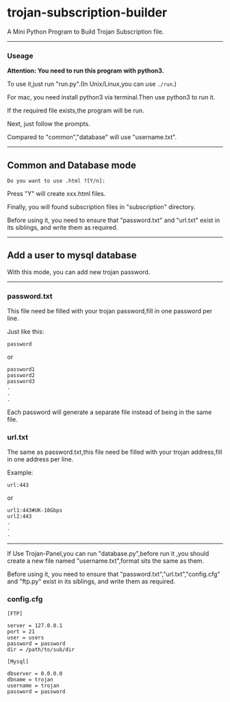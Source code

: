 # trojan-subscription-builder
A Mini Python Program to Build Trojan Subscription file.

---

### Useage

**Attention: You need to run this program with python3.**

To use it,just run "run.py".(In Unix/Linux,you can  use `./run`.)

For mac, you need install python3 via terminal.Then use python3 to run it.

If the required file exists,the program will be run.

Next, just follow the prompts.

Compared to "common","database" will use "username.txt".

---

## Common and Database mode

```
Do you want to use .html ?[Y/n]:
```

Press "Y" will create xxx.html files.

Finally, you will found subscription files in "subscription" directory.

Before using it, you need to ensure that "password.txt" and "url.txt" exist in its siblings, and write them as required.

---

## Add a user to mysql database

With this mode, you can add new trojan password.

---

### password.txt

This file need be filled with your trojan password,fill in one password per line.

Just like this:

```
password
```
or
```
password1
password2
password3
.
.
.
```

Each password will generate a separate file instead of being in the same file.


### url.txt

The same as password.txt,this file need be filled with your trojan address,fill in one address per line.

Example:

```
url:443
```

or

```
url1:443#UK-10Gbps
url2:443
.
.
.
```

---

If Use Trojan-Panel,you can run "database.py",before run it ,you should create a new file named "username.txt",format sits the same as them.

Before using it, you need to ensure that "password.txt","url.txt","config.cfg" and "ftp.py" exist in its siblings, and write them as required.

### config.cfg

```
[FTP]

server = 127.0.0.1
port = 21
user = users
password = password
dir = /path/to/sub/dir

[Mysql]

dbserver = 0.0.0.0
dbname = trojan
username = trojan
password = password 
```
